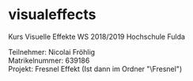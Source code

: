# visualeffects
Kurs Visuelle Effekte WS 2018/2019 Hochschule Fulda 

Teilnehmer: Nicolai Fröhlig <br>
Matrikelnummer: 639186 <br>
Projekt: Fresnel Effekt (Ist dann im Ordner "\Fresnel") <br>
